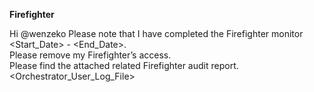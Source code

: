 
**Firefighter**

Hi @wenzeko
Please note that I have completed the Firefighter monitor <Start_Date> - <End_Date>.\
Please remove my Firefighter’s access.\
Please find the attached related Firefighter audit report.\
<Orchestrator_User_Log_File>
